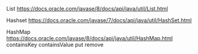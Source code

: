 List
https://docs.oracle.com/javase/8/docs/api/java/util/List.html

Hashset
https://docs.oracle.com/javase/7/docs/api/java/util/HashSet.html

HashMap
https://docs.oracle.com/javase/8/docs/api/java/util/HashMap.html
containsKey
containsValue
put
remove

